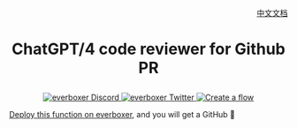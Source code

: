 <div align="right">

[中文文档](README-zh.md)

</div>

# <p align="center">ChatGPT/4 code reviewer for Github PR</p>

<p align="center">
<a href="https://discord.gg/ccZn9ZMfFf">
<img src="https://img.shields.io/badge/chat-Discord-7289DA?logo=discord" alt="everboxer Discord">
</a>
<a href="https://twitter.com/everboxer">
<img src="https://img.shields.io/badge/Twitter-1DA1F2?logo=twitter&amp;logoColor=white" alt="everboxer Twitter">
</a>
<a href="https://everboxer/flow/createByTemplate/code-review-for-github-pull-requests">
<img src="https://img.shields.io/website?up_message=deploy&url=https%3A%2F%2Feverboxer%2Fflow%2Fnew" alt="Create a flow">
</a>
</p>

[Deploy this function on everboxer](#deploy-your-own-code-review-bot-in-3-simple-steps), and you will get a GitHub 🤖 